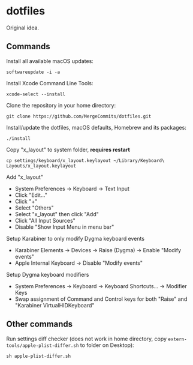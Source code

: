# dotfiles
Original idea.

## Commands

Install all available macOS updates:

    softwareupdate -i -a

Install Xcode Command Line Tools:

    xcode-select --install

Clone the repository in your home directory:

    git clone https://github.com/MergeCommits/dotfiles.git

Install/update the dotfiles, macOS defaults, Homebrew and its packages:

    ./install

Copy "x_layout" to system folder, **requires restart**

    cp settings/keyboard/x_layout.keylayout ~/Library/Keyboard\ Layouts/x_layout.keylayout

Add "x_layout"

-  System Preferences -> Keyboard -> Text Input
-  Click "Edit..."
-  Click "+"
-  Select "Others"
-  Select "x_layout" then click "Add"
-  Click "All Input Sources"
-  Disable "Show Input Menu in menu bar"

Setup Karabiner to only modify Dygma keyboard events

-  Karabiner Elements -> Devices -> Raise (Dygma) -> Enable "Modify events"
-  Apple Internal Keyboard -> Disable "Modify events"

Setup Dygma keyboard modifiers

-  System Preferences -> Keyboard -> Keyboard Shortcuts... -> Modifier Keys
-  Swap assignment of Command and Control keys for both "Raise" and "Karabiner VirtualHIDKeyboard"

## Other commands

Run settings diff checker (does not work in home directory, copy `extern-tools/apple-plist-differ.sh` to folder on Desktop):

    sh apple-plist-differ.sh
